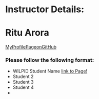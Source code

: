 # Instructor Details: #
# Ritu Arora #
[MyProfilePageonGitHub](https://ritubits.github.io/)

### Please follow the following format: ###

* WILPID    Student Name    [link to Page!](http://google.com)
* Student 2
* Student 3
* Student 4
* 
